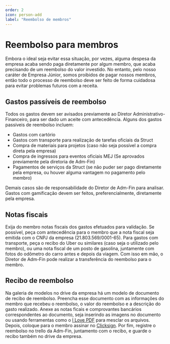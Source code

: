 ```yaml
---
order: 2
icon: person-add
label: "Reembolso de membros"
---
```


<!-- Ultima atualização: 18/10/2023 -->
<!-- Autor(es): Leonardo Cortes -->

# Reembolso para membros
Embora o ideal seja evitar essa situação, por vezes, alguma despesa da empresa acaba sendo paga diretamente por algum membro, que acaba precisando de um reembolso do valor investido.
No entanto, pelo nosso caráter de Empresa Júnior, somos proibidos de pagar nossos membros, então todo o processo de reembolso deve ser feito de forma cuidadosa para evitar problemas futuros com a receita.

## Gastos passíveis de reembolso
Todos os gastos devem ser avisados previamente ao Diretor Administrativo-Financeiro, para ser dado um aceite com antecedência. Alguns dos gastos passíveis de reembolso incluem:
* Gastos com cartório
* Gastos com transporte para realização de tarefas oficiais da Struct
* Compra de materiais para projetos (caso não seja possível a compra direta pela empresa)
* Compra de ingressos para eventos oficiais MEJ (Se aprovados previamente pela diretoria de Adm-Fin)
* Pagamentos de serviços da Struct (se não puder ser pago diretamente pela empresa, ou houver alguma vantagem no pagamento pelo membro)

Demais casos são de responsabilidade do Diretor de Adm-Fin para analisar. Gastos com gamificação devem ser feitos, preferencialmente, diretamente pela empresa.

## Notas fiscais
Exija do membro notas fiscais dos gastos efetuados para validação. Se possível, peça com antecedência para o membro que a nota fiscal seja emitida com o CNPJ da empresa (21.803.569/0001-65). 
Para gastos com transporte, peça o recibo do Uber ou similares (caso seja o utilizado pelo membro), ou uma nota fiscal de um posto de gasolina, juntamente com fotos do odômetro do carro antes e depois da viagem.
Com isso em mão, o Diretor de Adm-Fin pode realizar a transferência do reembolso para o membro.

## Recibo de reembolso
Na galeria de modelos no drive da empresa há um modelo de documento de recibo de reembolso. Preencha esse documento com as informações do membro que recebeu o reembolso, o valor do reembolso e a descrição do gasto realizado. Anexe as notas ficais e comprovantes bancários correspondentes ao documento, seja inserindo as imagens no documento ou usando ferramentas como o [I Love PDF](https://www.ilovepdf.com/pt/juntar_pdf) para mesclar os arquivos. Depois, coloque para o membro assinar no [Clicksign](../../execucao/assinatura-digital.md). Por fim, registre o reembolso no trello da Adm-Fin, juntamento com o recibo, e guarde o recibo também no drive da empresa.